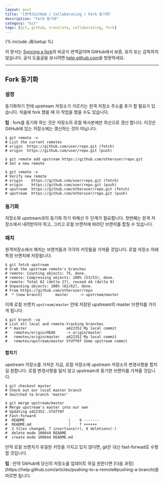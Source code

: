 ```yaml
---
layout: post
title: "[번역]GitHub / Collaborating / Fork 동기화"
description: "Fork 동기화"
category: "Git"
tags: [git, github, translate, collaborating, fork]
---
```

{% include JB/setup %}

이 문서는 [Syncing a fork](https://help.github.com/articles/syncing-a-fork)의 비공식 번역글이며 GitHub에서 보증, 유지 또는 감독하지 않습니다. 공식 도움글을 보시려면 [help.github.com](https://help.github.com)을 방문하세요.

---

## Fork 동기화

### 설정

동기화하기 전에 upstream 저장소가 가르키는 원격 저장소 주소를 추가 할 필요가 있습니다. 처음에 fork 했을 때 이 작업을 했을 수도 있습니다.


<div class="alert-info"><strong>팁</strong> : fork를 동기화 하는 것은 저장소의 로컬 복사본에만 최신으로 갱신 합니다. 이것은 GitHub에 있는 저장소에는 갱신하는 것이 아닙니다.</div>

    $ git remote -v
    # List the current remotes
    # origin  https://github.com/user/repo.git (fetch)
    # origin  https://github.com/user/repo.git (push)
    
    $ git remote add upstream https://github.com/otheruser/repo.git
    # Set a new remote
    
    $ git remote -v
    # Verify new remote
    # origin    https://github.com/user/repo.git (fetch)
    # origin    https://github.com/user/repo.git (push)
    # upstream  https://github.com/otheruser/repo.git (fetch)
    # upstream  https://github.com/otheruser/repo.git (push)

### 동기화

저장소와 upstream과의 동기화 하기 위해선 두 단계가 필요합니다. 첫번째는 원격 저장소에서 내려받아야 하고, 그리고 로컬 브랜치에 바라던 브랜치를 합칠 수 있습니다.

### 패치

원격저장소에서 패치는 브랜치들과 각각의 커밋들을 가져올 것입니다. 로컬 저장소 아래 특정 브랜치에 저장됩니다.

    $ git fetch upstream
    # Grab the upstream remote's branches
    # remote: Counting objects: 75, done.
    # remote: Compressing objects: 100% (53/53), done.
    # remote: Total 62 (delta 27), reused 44 (delta 9)
    # Unpacking objects: 100% (62/62), done.
    # From https://github.com/otheruser/repo
    #  * [new branch]      master     -> upstream/master

이제 로컬 브랜치 `upstream/master` 안에 저장된 upstream의 master 브랜치를 가지게 됩니다.

    $ git branch -va
    # List all local and remote-tracking branches
    # * master                  a422352 My local commit
    #   remotes/origin/HEAD     -> origin/master
    #   remotes/origin/master   a422352 My local commit
    #   remotes/upstream/master 5fdff0f Some upstream commit

#### 합치기

upstream 저장소를 가져온 지금, 로컬 저장소에 upstream 저장소의 변경사항을 합치길 원합니다. 로컬 변경사항을 잃지 않고 upstream과 동기한 브랜치를 가져올 것입니다.

    $ git checkout master
    # Check out our local master branch
    # Switched to branch 'master'
    
    $ git merge upstream/master
    # Merge upstream's master into our own
    # Updating a422352..5fdff0f
    # Fast-forward
    #  README                    |    9 -------
    #  README.md                 |    7 ++++++
    #  2 files changed, 7 insertions(+), 9 deletions(-)
    #  delete mode 100644 README
    #  create mode 100644 README.md

만약 로컬 브랜치가 유일한 커밋을 가지고 있지 않다면, git은 대신 fast-forwad로 수행할 것입니다.

<div class="alert-info"><strong>팁</strong> : 만약 GitHub에 당신의 저장소를 업데이트 하길 원한다면 [다음 과정](https://help.github.com/articles/pushing-to-a-remote#pushing-a-branch)을 따르면 됩니다.</div>